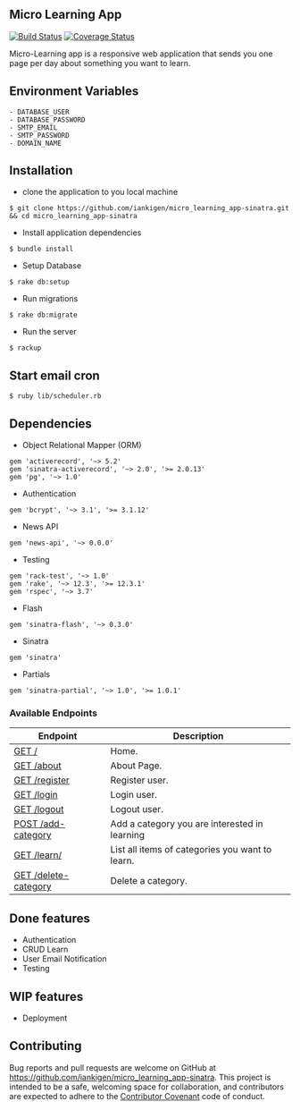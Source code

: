 ## Micro Learning App

[![Build Status](https://travis-ci.org/iankigen/micro_learning_app-sinatra.svg?branch=master)](https://travis-ci.org/iankigen/micro_learning_app-sinatra) [![Coverage Status](https://coveralls.io/repos/github/iankigen/micro_learning_app-sinatra/badge.svg?branch=master)](https://coveralls.io/github/iankigen/micro_learning_app-sinatra?branch=master)


Micro-Learning app is a responsive web application that sends you one page per day about something you want to learn.

## Environment Variables
```
- DATABASE_USER
- DATABASE_PASSWORD
- SMTP_EMAIL
- SMTP_PASSWORD
- DOMAIN_NAME
```

## Installation

- clone the application to you local machine

```
$ git clone https://github.com/iankigen/micro_learning_app-sinatra.git && cd micro_learning_app-sinatra
```

- Install application dependencies
```
$ bundle install
```
- Setup Database
```
$ rake db:setup
```
- Run migrations
```
$ rake db:migrate
```
- Run the server
```
$ rackup
```

## Start email cron

```
$ ruby lib/scheduler.rb
```


## Dependencies
- Object Relational Mapper (ORM)
```
gem 'activerecord', '~> 5.2'
gem 'sinatra-activerecord', '~> 2.0', '>= 2.0.13'
gem 'pg', '~> 1.0'
```
- Authentication
```
gem 'bcrypt', '~> 3.1', '>= 3.1.12'
```
- News API
```
gem 'news-api', '~> 0.0.0'
```
- Testing
```
gem 'rack-test', '~> 1.0'
gem 'rake', '~> 12.3', '>= 12.3.1'
gem 'rspec', '~> 3.7'
```
- Flash
```
gem 'sinatra-flash', '~> 0.3.0'
```
- Sinatra
```
gem 'sinatra'
```
- Partials
```
gem 'sinatra-partial', '~> 1.0', '>= 1.0.1'
```

### Available Endpoints

| Endpoint | Description |
| ---- | --------------- |
| [GET /](#) | Home. |
| [GET /about](#) | About Page. |
| [GET /register](#) |  Register user.  |
| [GET /login](#) | Login user. |
| [GET /logout](#) | Logout user. |
| [POST /add-category](#) | Add a category you are interested in learning |
| [GET /learn/](#) | List all items of categories you want to learn. |
| [GET /delete-category](#) | Delete a category. |

## Done features

- Authentication 
- CRUD Learn
- User Email Notification
- Testing
## WIP features

- Deployment

## Contributing

Bug reports and pull requests are welcome on GitHub at https://github.com/iankigen/micro_learning_app-sinatra. This project is intended to be a safe, welcoming space for collaboration, and contributors are expected to adhere to the [Contributor Covenant](http://contributor-covenant.org) code of conduct.

